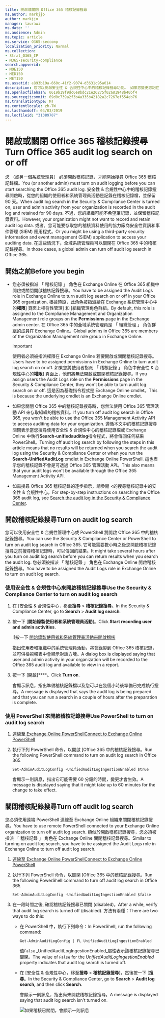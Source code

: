 ```yaml
---
title: 開啟或關閉 Office 365 稽核記錄搜尋
ms.author: markjjo
author: markjjo
manager: laurawi
ms.date: ''
ms.audience: Admin
ms.topic: article
ms.service: O365-seccomp
localization_priority: Normal
ms.collection:
- Strat_O365_IP
- M365-security-compliance
search.appverid:
- MOE150
- MED150
- MET150
ms.assetid: e893b19a-660c-41f2-9074-d3631c95a014
description: 您可以開啟安全性 & 合規性中心中的稽核記錄搜尋功能。 如果您變更您記住，您可以啟動隨時如果 off。 關閉稽核記錄搜尋時，系統管理員無法在組織中搜尋使用者和系統管理員活動的 Office 365 稽核記錄檔。
ms.openlocfilehash: 0619b19f9dc6e8bdc21e26275f02a81948b40bf4
ms.sourcegitcommit: 69d0c739a2f3b4a335b42182a2c7267ef554eb76
ms.translationtype: MT
ms.contentlocale: zh-TW
ms.lasthandoff: 04/03/2019
ms.locfileid: "31389707"
---
```

# <a name="turn-office-365-audit-log-search-on-or-off"></a><span data-ttu-id="36b13-105">開啟或關閉 Office 365 稽核記錄搜尋</span><span class="sxs-lookup"><span data-stu-id="36b13-105">Turn Office 365 audit log search on or off</span></span>

<span data-ttu-id="36b13-106">您 （或另一個系統管理員） 必須開啟稽核記錄，才能開始搜尋 Office 365 稽核記錄檔。</span><span class="sxs-lookup"><span data-stu-id="36b13-106">You (or another admin) must turn on audit logging before you can start searching the Office 365 audit log.</span></span> <span data-ttu-id="36b13-107">安全性 & 合規性中心中的稽核記錄搜尋開啟時，從您的組織的使用者和系統管理員活動是記錄在稽核記錄檔，並保留 90 天。</span><span class="sxs-lookup"><span data-stu-id="36b13-107">When audit log search in the Security & Compliance Center is turned on, user and admin activity from your organization is recorded in the audit log and retained for 90 days.</span></span> <span data-ttu-id="36b13-108">不過，您的組織可能不希望筆記錄，並保留稽核記錄資料。</span><span class="sxs-lookup"><span data-stu-id="36b13-108">However, your organization might not want to record and retain audit log data.</span></span> <span data-ttu-id="36b13-109">或者，您可能要存取您的稽核資料使用的協力廠商安全性資訊和事件管理 (SIEM) 應用程式。</span><span class="sxs-lookup"><span data-stu-id="36b13-109">Or you might be using a third-party security information and event management (SIEM) application to access your auditing data.</span></span> <span data-ttu-id="36b13-110">在這些情況下，全域系統管理員可以關閉在 Office 365 中的稽核記錄搜尋。</span><span class="sxs-lookup"><span data-stu-id="36b13-110">In those cases, a global admin can turn off audit log search in Office 365.</span></span>
  
## <a name="before-you-begin"></a><span data-ttu-id="36b13-111">開始之前</span><span class="sxs-lookup"><span data-stu-id="36b13-111">Before you begin</span></span>

- <span data-ttu-id="36b13-112">您必須被指派 「 稽核記錄 」 角色在 Exchange Online 在 Office 365 組織中開啟或關閉開啟稽核記錄搜尋。</span><span class="sxs-lookup"><span data-stu-id="36b13-112">You have to be assigned the Audit Logs role in Exchange Online to turn audit log search on or off in your Office 365 organization.</span></span> <span data-ttu-id="36b13-113">根據預設，此角色被指派給在 Exchange 系統管理中心中的**權限**] 頁面上相符性管理] 和 [組織管理角色群組。</span><span class="sxs-lookup"><span data-stu-id="36b13-113">By default, this role is assigned to the Compliance Management and Organization Management role groups on the **Permissions** page in the Exchange admin center.</span></span> <span data-ttu-id="36b13-114">在 Office 365 中的全域系統管理員是 「 組織管理 」 角色群組的成員在 Exchange Online。</span><span class="sxs-lookup"><span data-stu-id="36b13-114">Global admins in Office 365 are members of the Organization Management role group in Exchange Online.</span></span> 
    
    > [!IMPORTANT]
    > <span data-ttu-id="36b13-115">使用者必須被指派權限在 Exchange Online 若要開啟或關閉稽核記錄搜尋。</span><span class="sxs-lookup"><span data-stu-id="36b13-115">Users have to be assigned permissions in Exchange Online to turn audit log search on or off.</span></span> <span data-ttu-id="36b13-116">如果您將使用者指派 「 稽核記錄 」 角色中安全性 & 合規性中心的**權限**] 頁面上，他們將無法開啟或關閉稽核記錄搜尋。</span><span class="sxs-lookup"><span data-stu-id="36b13-116">If you assign users the Audit Logs role on the **Permissions** page in the Security & Compliance Center, they won't be able to turn audit log search on or off.</span></span> <span data-ttu-id="36b13-117">這是因為基礎指令程式是 Exchange Online cmdlet。</span><span class="sxs-lookup"><span data-stu-id="36b13-117">This is because the underlying cmdlet is an Exchange Online cmdlet.</span></span> 
  
- <span data-ttu-id="36b13-118">如果您關閉 Office 365 中的稽核記錄搜尋時，您無法使用 Office 365 管理活動 API 來存取組織的稽核資料。</span><span class="sxs-lookup"><span data-stu-id="36b13-118">If you turn off audit log search in Office 365, you won't be able to use the Office 365 Management Activity API to access auditing data for your organization.</span></span> <span data-ttu-id="36b13-119">遵循本文中的稽核記錄搜尋關閉表示當您搜尋使用安全性 & 合規性中心的稽核記錄檔或 Exchange Online 中執行**Search-unifiedauditlog**指令程式，將會傳回任何結果PowerShell。</span><span class="sxs-lookup"><span data-stu-id="36b13-119">Turning off audit log search by following the steps in this article means that no results will be returned when you search the audit log using the Security & Compliance Center or when you run the **Search-UnifiedAuditLog** cmdlet in Exchange Online PowerShell.</span></span> <span data-ttu-id="36b13-120">這也表示您的稽核記錄不會是可透過 Office 365 管理活動 API。</span><span class="sxs-lookup"><span data-stu-id="36b13-120">This also means that your audit logs won't be available through the Office 365 Management Activity API.</span></span>  
    
- <span data-ttu-id="36b13-121">如需搜尋 Office 365 稽核記錄的逐步指示，請參閱 <<c0>的搜尋稽核記錄中的安全性 &amp; 合規性中心。</span><span class="sxs-lookup"><span data-stu-id="36b13-121">For step-by-step instructions on searching the Office 365 audit log, see [Search the audit log in the Security & Compliance Center](search-the-audit-log-in-security-and-compliance.md).</span></span>
    
## <a name="turn-on-audit-log-search"></a><span data-ttu-id="36b13-122">開啟稽核記錄搜尋</span><span class="sxs-lookup"><span data-stu-id="36b13-122">Turn on audit log search</span></span>

<span data-ttu-id="36b13-123">您可以使用安全性 & 合規性管理中心或 PowerShell 將開啟 Office 365 中的稽核記錄搜尋。</span><span class="sxs-lookup"><span data-stu-id="36b13-123">You can use the Security & Compliance Center or PowerShell to turn on audit log search in Office 365.</span></span> <span data-ttu-id="36b13-124">它可能需要數小時之後您開啟稽核記錄搜尋之前搜尋稽核記錄時，可以傳回的結果。</span><span class="sxs-lookup"><span data-stu-id="36b13-124">It might take several hours after you turn on audit log search before you can return results when you search the audit log.</span></span> <span data-ttu-id="36b13-125">您必須被指派 「 稽核記錄 」 角色在 Exchange Online 開啟稽核記錄搜尋。</span><span class="sxs-lookup"><span data-stu-id="36b13-125">You have to be assigned the Audit Logs role in Exchange Online to turn on audit log search.</span></span>
  
### <a name="use-the-security--compliance-center-to-turn-on-audit-log-search"></a><span data-ttu-id="36b13-126">使用安全性 & 合規性中心來開啟稽核記錄搜尋</span><span class="sxs-lookup"><span data-stu-id="36b13-126">Use the Security & Compliance Center to turn on audit log search</span></span>

1. <span data-ttu-id="36b13-127">在 [安全性 & 合規性中心，移至**搜尋** \> **稽核記錄搜尋**。</span><span class="sxs-lookup"><span data-stu-id="36b13-127">In the Security & Compliance Center, go to **Search** \> **Audit log search**.</span></span>
    
2. <span data-ttu-id="36b13-128">按一下 [**開始錄製使用者和系統管理員活動**]。</span><span class="sxs-lookup"><span data-stu-id="36b13-128">Click **Start recording user and admin activities**.</span></span>
    
    ![按一下 [開始錄製使用者和系統管理員活動來開啟稽核](media/39a9d35f-88d0-4bbe-a962-0be2f838e2bf.png)
  
    <span data-ttu-id="36b13-130">指出使用者和組織中的系統管理員活動，將會錄製到 Office 365 稽核記錄，並可供檢視報表中會顯示對話方塊。</span><span class="sxs-lookup"><span data-stu-id="36b13-130">A dialog box is displayed saying that user and admin activity in your organization will be recorded to the Office 365 audit log and available to view in a report.</span></span> 
    
3. <span data-ttu-id="36b13-131">按一下 [開啟]\*\*\*\*。</span><span class="sxs-lookup"><span data-stu-id="36b13-131">Click **Turn on**.</span></span>
    
    <span data-ttu-id="36b13-132">會顯示訊息，指出準備稽核記錄檔以及您可以在幾個小時後準備已完成執行搜尋。</span><span class="sxs-lookup"><span data-stu-id="36b13-132">A message is displayed that says the audit log is being prepared and that you can run a search in a couple of hours after the preparation is complete.</span></span>
    
### <a name="use-powershell-to-turn-on-audit-log-search"></a><span data-ttu-id="36b13-133">使用 PowerShell 來開啟稽核記錄搜尋</span><span class="sxs-lookup"><span data-stu-id="36b13-133">Use PowerShell to turn on audit log search</span></span>

1. [<span data-ttu-id="36b13-134">連線至 Exchange Online PowerShell</span><span class="sxs-lookup"><span data-stu-id="36b13-134">Connect to Exchange Online PowerShell</span></span>](https://go.microsoft.com/fwlink/p/?LinkID=396554)
    
2. <span data-ttu-id="36b13-135">執行下列 PowerShell 命令，以開啟 [Office 365 中的稽核記錄搜尋。</span><span class="sxs-lookup"><span data-stu-id="36b13-135">Run the following PowerShell command to turn on audit log search in Office 365.</span></span>
    
    ```
    Set-AdminAuditLogConfig -UnifiedAuditLogIngestionEnabled $true
    ```

    <span data-ttu-id="36b13-136">會顯示一則訊息，指出它可能需要 60 分鐘的時間，變更才會生效。</span><span class="sxs-lookup"><span data-stu-id="36b13-136">A message is displayed saying that it might take up to 60 minutes for the change to take effect.</span></span>
  
## <a name="turn-off-audit-log-search"></a><span data-ttu-id="36b13-137">關閉稽核記錄搜尋</span><span class="sxs-lookup"><span data-stu-id="36b13-137">Turn off audit log search</span></span>

<span data-ttu-id="36b13-138">您必須使用遠端 PowerShell 連線至 Exchange Online 組織來關閉稽核記錄搜尋。</span><span class="sxs-lookup"><span data-stu-id="36b13-138">You have to use remote PowerShell connected to your Exchange Online organization to turn off audit log search.</span></span> <span data-ttu-id="36b13-139">類似於開啟稽核記錄搜尋，您必須被指派 「 稽核記錄 」 角色在 Exchange Online 關閉稽核記錄搜尋。</span><span class="sxs-lookup"><span data-stu-id="36b13-139">Similar to turning on audit log search, you have to be assigned the Audit Logs role in Exchange Online to turn off audit log search.</span></span>
  
1. [<span data-ttu-id="36b13-140">連線至 Exchange Online PowerShell</span><span class="sxs-lookup"><span data-stu-id="36b13-140">Connect to Exchange Online PowerShell</span></span>](https://go.microsoft.com/fwlink/p/?LinkID=396554)
    
2. <span data-ttu-id="36b13-141">執行下列 PowerShell 命令，以關閉 [Office 365 中的稽核記錄搜尋。</span><span class="sxs-lookup"><span data-stu-id="36b13-141">Run the following PowerShell command to turn off audit log search in Office 365.</span></span>
    
    ```
    Set-AdminAuditLogConfig -UnifiedAuditLogIngestionEnabled $false
    ```

3. <span data-ttu-id="36b13-142">在一段時間之後, 確認稽核記錄搜尋已關閉 (disabled)。</span><span class="sxs-lookup"><span data-stu-id="36b13-142">After a while, verify that audit log search is turned off (disabled).</span></span> <span data-ttu-id="36b13-143">方法有兩種：</span><span class="sxs-lookup"><span data-stu-id="36b13-143">There are two ways to do this:</span></span>
    
    - <span data-ttu-id="36b13-144">在 PowerShell 中，執行下列命令：</span><span class="sxs-lookup"><span data-stu-id="36b13-144">In PowerShell, run the following command:</span></span>

        ```
        Get-AdminAuditLogConfig | FL UnifiedAuditLogIngestionEnabled
        ```

        <span data-ttu-id="36b13-145">值`False` _UnifiedAuditLogIngestionEnabled_屬性表示該稽核記錄搜尋已關閉。</span><span class="sxs-lookup"><span data-stu-id="36b13-145">The value of  `False` for the  _UnifiedAuditLogIngestionEnabled_ property indicates that audit log search is turned off.</span></span> 
    
    - <span data-ttu-id="36b13-146">在 [安全性 & 合規性中心，移至**搜尋** \> **稽核記錄搜尋**]，然後按一下 [**搜尋**。</span><span class="sxs-lookup"><span data-stu-id="36b13-146">In the Security & Compliance Center, go to **Search** \> **Audit log search**, and then click **Search**.</span></span>
    
      <span data-ttu-id="36b13-147">會顯示一則訊息，指出尚未開啟稽核記錄搜尋。</span><span class="sxs-lookup"><span data-stu-id="36b13-147">A message is displayed saying that audit log search isn't turned on.</span></span> 
    
      ![如果稽核已關閉，會顯示一則訊息](media/dca53da6-1cbe-4fa3-9860-f0d674de9538.png)
